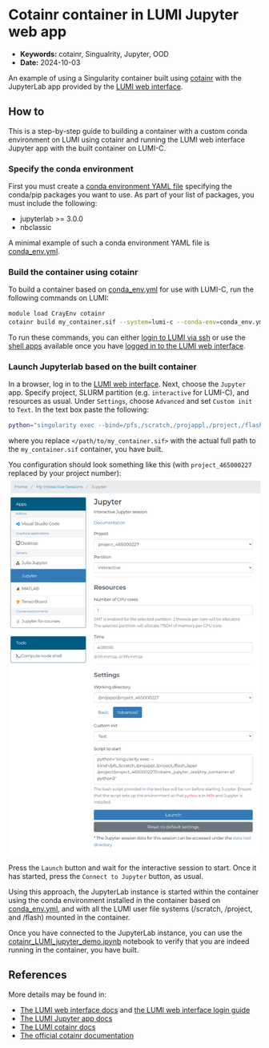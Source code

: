 # Cotainr container in LUMI Jupyter web app

- **Keywords:** cotainr, Singualrity, Jupyter, OOD
- **Date:** 2024-10-03

An example of using a Singularity container built using [cotainr](https://cotainr.readthedocs.io/en/stable/) with the JupyterLab app provided by the [LUMI web interface](https://www.lumi.csc.fi/public/).

## How to

This is a step-by-step guide to building a container with a custom conda environment on LUMI using cotainr and running the LUMI web interface Jupyter app with the built container on LUMI-C.

### Specify the conda environment

First you must create a [conda environment YAML file](https://conda.io/projects/conda/en/latest/user-guide/tasks/manage-environments.html) specifying the conda/pip packages you want to use. As part of your list of packages, you must include the following:

- jupyterlab >= 3.0.0
- nbclassic

A minimal example of such a conda environment YAML file is [conda_env.yml](conda_env.yml).

### Build the container using cotainr

To build a container based on [conda_env.yml](conda_env.yml) for use with LUMI-C, run the following commands on LUMI:

```bash
module load CrayEnv cotainr
cotainr build my_container.sif --system=lumi-c --conda-env=conda_env.yml
```

To run these commands, you can either [login to LUMI via ssh](https://docs.lumi-supercomputer.eu/firststeps/loggingin/) or use the [shell apps](https://docs.lumi-supercomputer.eu/runjobs/webui/#shell) available once you have [logged in to the LUMI web interface](https://docs.lumi-supercomputer.eu/firststeps/loggingin-webui/).

### Launch Jupyterlab based on the built container

In a browser, log in to the [LUMI web interface](https://www.lumi.csc.fi/public/). Next, choose the `Jupyter` app. Specify project, SLURM partition (e.g. `interactive` for LUMI-C), and resources as usual. Under `Settings`, choose `Advanced` and set `Custom init` to `Text`. In the text box paste the following:

```bash
python="singularity exec --bind=/pfs,/scratch,/projappl,/project,/flash,/appl </path/to/my_container.sif> python3"
```

where you replace `</path/to/my_container.sif>` with the actual full path to the `my_container.sif` container, you have built.

You configuration should look something like this (with `project_465000227` replaced by your project number):
![Jupyter App configuration](lumi_jupyter_app_configuration.png)

Press the `Launch` button and wait for the interactive session to start. Once it has started, press the `Connect to Jupyter` button, as usual.

Using this approach, the JupyterLab instance is started within the container using the conda environment installed in the container based on [conda_env.yml](conda_env.yml), and with all the LUMI user file systems (/scratch, /project, and /flash) mounted in the container.

Once you have connected to the JupyterLab instance, you can use the [cotainr_LUMI_jupyter_demo.ipynb](cotainr_LUMI_jupyter_demo.ipynb) notebook to verify that you are indeed running in the container, you have built.

## References

More details may be found in:

- [The LUMI web interface docs](https://docs.lumi-supercomputer.eu/runjobs/webui/) and [the LUMI web interface login guide](https://docs.lumi-supercomputer.eu/firststeps/loggingin-webui/)
- [The LUMI Jupyter app docs](https://docs.lumi-supercomputer.eu/runjobs/webui/jupyter/)
- [The LUMI cotainr docs](https://docs.lumi-supercomputer.eu/software/containers/singularity/#building-containers-using-the-cotainr-tool)
- [The official cotainr documentation](https://cotainr.readthedocs.io/en/stable/)

